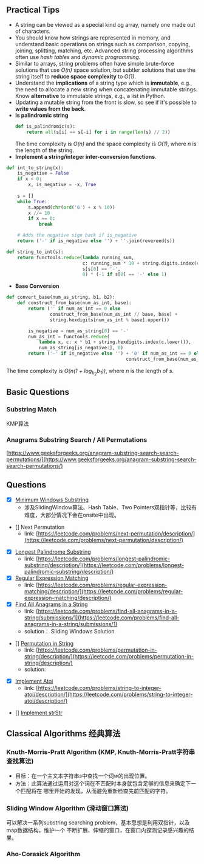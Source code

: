 ## Practical Tips
- A string can be viewed as a special kind og array, namely one made out of characters.
- You should know how strings are represented in memory, and understand basic operations on strings such as comparison, copying, joining, splitting, matching, etc. Advanced string processing algorithms often use *hash tables* and *dynamic programming*.
- Similar to arrays, string problems often have simple brute-force solutions that use *O(n)* space solution,
but subtler solutions that use the string itself to **reduce space complexity** to *O(1)*.
- Understand the **implications** of a string type which is **immutable**, e.g., the need to allocate a new string
when concatenating immutable strings. Know **alternative** to immutable strings, e.g., a list in Python.
- Updating a mutable string from the front is slow, so see if it's possible to **write values from the back**.
- **is palindromic string**
    ```python
    def is_palindromic(s):
        return all(s[i] == s[-i] for i in range(len(s) // 2))
    ```
    The time complexity is *O(n)* and the space complexity is *O(1)*, where *n* is the length of the string.
- **Implement a string/integer inter-conversion functions**.
```python
def int_to_string(x):
    is_negative = False
    if x < 0:
        x, is_negative = -x, True
    
    s = []
    while True:
        s.append(chr(ord('0') + x % 10))
        x //= 10
        if x == 0:
            break

    # Adds the negative sign back if is_negative
    return ('-' if is_negative else '') + ''.join(revereed(s))

def string_to_int(s):
    return functools.reduce(lambda running_sum,
                            c: running_sum * 10 + string.digits.index(c),
                            s[s[0] == '-',
                            0) * (-1 if s[0] == '-' else 1)
```
- **Base Conversion**
```python
def convert_base(num_as_string, b1, b2):
    def construct_from_base(num_as_int, base):
        return ('' if num_as_int == 0 else
                construct_from_base(num_as_int // base, base) +
                string.hexdigits[num_as_int % base].upper())

        is_negative = num_as_string[0] == '-'
        num_as_int = functools.reduce(
            lambda x, c: x * b1 + string.hexdigits.index(c.lower()),
            num_as_string[is_negative:], 0)
        return ('-' if is_negative else '') + '0' if num_as_int == 0 else
                                            construct_from_base(num_as_int, b2))
```
The time complexity is *O(n(1 + log<sub>b<sub>2</sub></sub>b<sub>1</sub>))*, where *n* is the length of *s*.

## Basic Questions

### Substring Match

KMP算法

### Anagrams Substring Search / All Permutations

[https://www.geeksforgeeks.org/anagram-substring-search-search-permutations/](https://www.geeksforgeeks.org/anagram-substring-search-search-permutations/)




## Questions
- [x] [Minimum Windows Substring](MinimumWindowSubstring.py)
    - 涉及SlidingWindow算法、Hash Table、Two Pointers双指针等，比较有难度，大部分情况下会在onsite中出现。
    
- [] Next Permutation
    - link: [https://leetcode.com/problems/next-permutation/description/](https://leetcode.com/problems/next-permutation/description/)
- [x] [Longest Palindrome Substring](LongestPalindromeSubstring.py)
    - link: [https://leetcode.com/problems/longest-palindromic-substring/description/](https://leetcode.com/problems/longest-palindromic-substring/description/)
- [x] [Regular Expression Matching](RegularExpressionMatching.py)
    - link: [https://leetcode.com/problems/regular-expression-matching/description/](https://leetcode.com/problems/regular-expression-matching/description/)
- [x] [Find All Anagrams in a String](FindAllAnagramsInAString.py)
    - link: [https://leetcode.com/problems/find-all-anagrams-in-a-string/submissions/1](https://leetcode.com/problems/find-all-anagrams-in-a-string/submissions/1)
    - solution： Sliding Windows Solution
- [] [Permutation in String](PermutationInString.py)
    - link: [https://leetcode.com/problems/permutation-in-string/description/](https://leetcode.com/problems/permutation-in-string/description/)
    - solution: 
- [x] [Implement Atoi](ImplementAtoI.py)
    - link: [https://leetcode.com/problems/string-to-integer-atoi/description/](https://leetcode.com/problems/string-to-integer-atoi/description/)
- [] [Implement strStr]()

## Classical Algorithms 经典算法

### Knuth-Morris-Pratt Algorithm (KMP, Knuth-Morris-Pratt字符串查找算法)
- 目标：在一个主文本字符串*s*中查找一个词*w*的出现位置。
- 方法：此算法通过运用对这个词在不匹配时本身就包含足够的信息来确定下一个匹配将在
       哪里开始的发现，从而避免重新检查先前匹配的字符。

### Sliding Window Algorithm (滑动窗口算法)

可以解决一系列substring searching problem，基本思想是利用双指针，以及map数据结构，维护一个
不断扩展、伸缩的窗口，在窗口内探测记录感兴趣的结果。


### Aho-Corasick Algorithm
